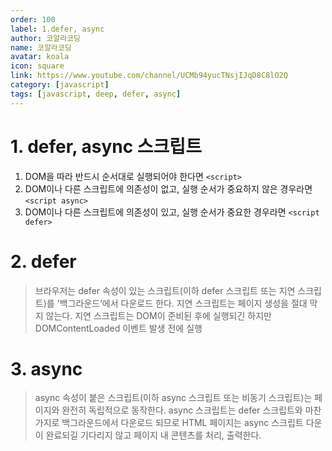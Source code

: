 ```yaml
---
order: 100
label: 1.defer, async
author: 코알라코딩
name: 코알라코딩
avatar: koala
icon: square
link: https://www.youtube.com/channel/UCMb94yucTNsjIJqD8C8lO2Q
category: [javascript]
tags: [javascript, deep, defer, async]
---
```


# 1. defer, async 스크립트

1. DOM을 따라 반드시 순서대로 실행되어야 한다면 `<script>`
2. DOM이나 다른 스크립트에 의존성이 없고, 실행 순서가 중요하지 않은 경우라면 `<script async>`
3. DOM이나 다른 스크립트에 의존성이 있고, 실행 순서가 중요한 경우라면 `<script defer>`

# 2. defer

> 브라우저는 defer 속성이 있는 스크립트(이하 defer 스크립트 또는 지연 스크립트)를 '백그라운드’에서 다운로드 한다.
> 지연 스크립트는 페이지 생성을 절대 막지 않는다.
> 지연 스크립트는 DOM이 준비된 후에 실행되긴 하지만 DOMContentLoaded 이벤트 발생 전에 실행

# 3. async

> async 속성이 붙은 스크립트(이하 async 스크립트 또는 비동기 스크립트)는 페이지와 완전히 독립적으로 동작한다.
> async 스크립트는 defer 스크립트와 마찬가지로 백그라운드에서 다운로드 되므로 HTML 페이지는 async 스크립트 다운이 완료되길 기다리지 않고 페이지 내 콘텐츠를 처리, 출력한다.
